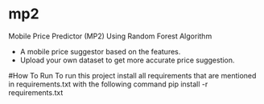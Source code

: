 # mp2
Mobile Price Predictor (MP2) Using Random Forest Algorithm
 - A mobile price suggestor based on the features.
 - Upload your own dataset to get more accurate price suggestion.

#How To Run
To run this project install all requirements that are mentioned in requirements.txt with the following command
pip install -r requirements.txt
